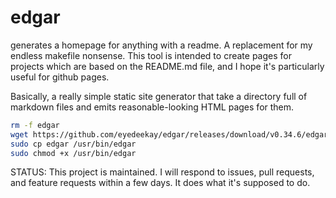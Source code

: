 edgar
=====

generates a homepage for anything with a readme. A replacement for my endless makefile nonsense.
This tool is intended to create pages for projects which are based on the README.md file, and
I hope it's particularly useful for github pages.

Basically, a really simple static site generator that take a directory full of markdown files and emits
reasonable-looking HTML pages for them.

```sh
rm -f edgar
wget https://github.com/eyedeekay/edgar/releases/download/v0.34.6/edgar
sudo cp edgar /usr/bin/edgar
sudo chmod +x /usr/bin/edgar
```

STATUS: This project is maintained. I will respond to issues, pull requests, and feature requests within a few days. It does
what it's supposed to do.